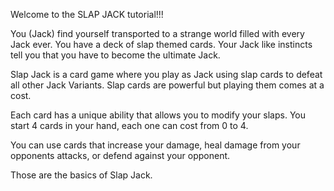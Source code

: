 Welcome to the SLAP JACK tutorial!!!

You (Jack) find yourself transported to a strange world filled with every Jack ever.
You have a deck of slap themed cards. 
Your Jack like instincts tell you that you have to become the ultimate Jack.

Slap Jack is a card game where you play as Jack using slap cards to defeat all other Jack Variants. 
Slap cards are powerful but playing them comes at a cost.

Each card has a unique ability that allows you to modify your slaps.
You start 4 cards in your hand, each one can cost from 0 to 4.

You can use cards that increase your damage, heal damage from your opponents attacks, or defend against your opponent.

Those are the basics of Slap Jack.
